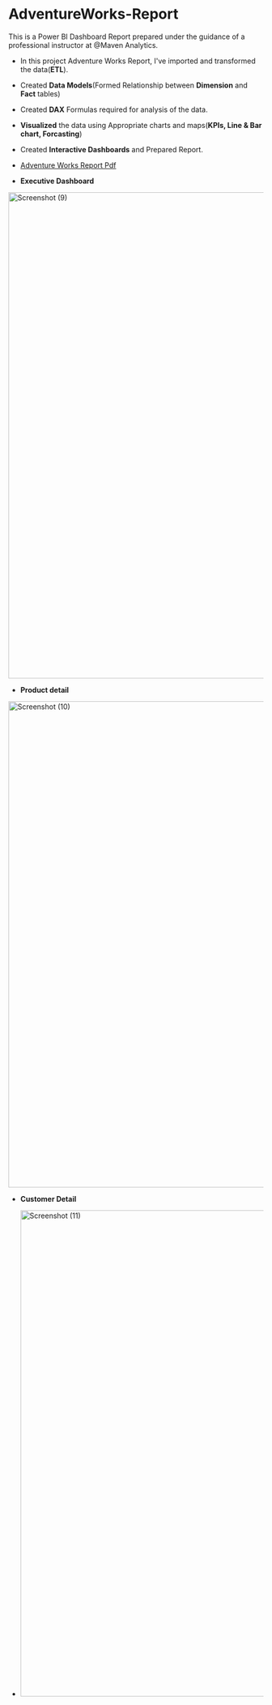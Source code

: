 # AdventureWorks-Report
This is a Power BI Dashboard Report prepared under the guidance of a professional instructor at @Maven Analytics.
* In this project Adventure Works Report, I've imported and transformed the data(**ETL**).
* Created **Data Models**(Formed Relationship between **Dimension** and **Fact** tables)
* Created **DAX** Formulas required for analysis of the data.
* **Visualized** the data using Appropriate charts and maps(**KPIs, Line & Bar chart, Forcasting**)
* Created **Interactive Dashboards** and Prepared Report.
* [Adventure Works Report Pdf](https://github.com/MamtaNegi22/AdventureWorks-Report/tree/main/Adventure%20works%20dataset)

* **Executive Dashboard**

<img width="960" alt="Screenshot (9)" src="https://github.com/user-attachments/assets/8ef70b63-b4e2-4201-9a70-233503e993d1" />


* **Product detail**

<img width="960" alt="Screenshot (10)" src="https://github.com/user-attachments/assets/fbb101f1-7e71-4ad1-ba53-6f90ca53b67d" />

* **Customer Detail**

* <img width="960" alt="Screenshot (11)" src="https://github.com/user-attachments/assets/b3b13ad5-49cb-44fb-ac8e-45a14d0df72e" />
